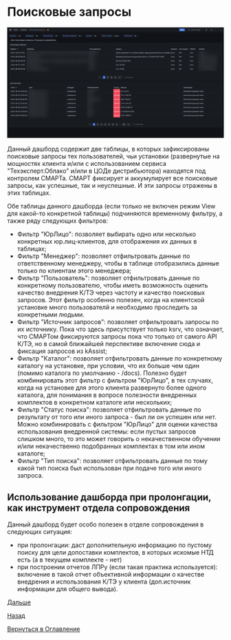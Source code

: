 # Поисковые запросы

![Дашборд "Поисковые запросы"](img/search-query/search-query.png 'Дашборд "Поисковые запросы"')

Данный дашборд содержит две таблицы, в которых зафиксированы поисковые запросы тех пользователей, чьи установки (развернутые
на мощностях клиента и/или с использованием сервиса "Техэксперт.Облако" и/или в ЦОДе дистрибьютора) находятся под 
контролем СМАРТа. СМАРТ фиксирует и аккумулирует все поисковые запросы, как успешные, так и неуспешные. И эти запросы
отражены в этих таблицах.

Обе таблицы данного дашборда (если только не включен режим View для какой-то конкретной таблицы) подчиняются временному 
фильтру, а также ряду следующих фильтров:
- Фильтр "ЮрЛицо": позволяет выбирать одно или несколько конкретных юр.лиц-клиентов, для отображения их данных в таблицах;
- Фильтр "Менеджер": позволяет отфильтровать данные по ответственному менеджеру, чтобы в таблице отобразились данные только
по клиентам этого менеджера;
- Фильтр "Пользователь": позволяет отфильтровать данные по конкретному пользователю, чтобы иметь возможность оценить качество
внедрения К/ТЭ через частоту и качество поисковых запросов. Этот фильтр особенно полезен, когда на клиентской установке
много пользователй и необходимо проследить за конкретными людьми.
- Фильтр "Источник запросов": позволяет отфильтровать запросы по их источнику. Пока что здесь присутствует только ksrv, что
означает, что СМАРТом фиксируются запросы пока что только от самого API К/ТЭ, но в самой ближайшей перспективе включение
сюда и фиксация запросов из kAssist;
- Фильтр "Каталог": позволяет отфильтровать данные по конкретному каталогу на установке, при условии, что их больше чем 
один (помимо каталога по умолчанию - /docs). Полезно будет комбинировать этот фильтр с фильтром "ЮрЛицо", в тех случаях,
когда на установке для этого клиента развернуто более одного каталога, для понимания в вопросе полезности внедренных
комплектов в конкретном каталоге или нескольких;
- Фильтр "Статус поиска": позволяет отфильтровать данные по результату от того или иного запроса - был ли он успешен или нет.
Можно комбинировать с фильтром "ЮрЛицо" для оценки качества использования внедренной системы: если пустых запросов слишком
много, то это может говорить о некачественном обучении и/или некачественно подобранных комплектах в том или ином каталоге;
- Фильтр "Тип поиска": позволяет отфильтровать данные по тому какой тип поиска был использован при подаче того или иного
запроса.

## Использование дашборда при пролонгации, как инструмент отдела сопровождения

Данный дашборд будет особо полезен в отделе сопровождения в следующих ситуация:
- при пролонгации: даст дополнительную информацию по пустому поиску для цели допоставки комплектов, в которых искомые НТД
есть (а в текущем комплекте - нет)
- при построении отчетов ЛПРу (если такая практика используется): включение в такой отчет объективной информации о качестве
внедрения и использования К/ТЭ у клиента (доп.источник информации для общего вывода).

  
[Дальше](074-billing-online-analytics.md)

[Назад](060-dashboards.md)

[Вернуться в Оглавление](Readme.md)
